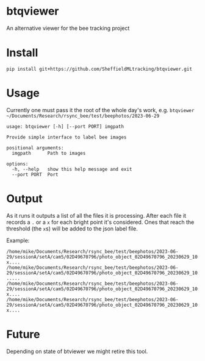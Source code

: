 # btqviewer
An alternative viewer for the bee tracking project

# Install
```pip install git+https://github.com/SheffieldMLtracking/btqviewer.git```

# Usage
Currently one must pass it the root of the whole day's work, e.g.
```btqviewer ~/Documents/Research/rsync_bee/test/beephotos/2023-06-29```

```
usage: btqviewer [-h] [--port PORT] imgpath

Provide simple interface to label bee images

positional arguments:
  imgpath      Path to images

options:
  -h, --help   show this help message and exit
  --port PORT  Port
```

# Output
As it runs it outputs a list of all the files it is processing. After each file it records a `.` or a `x` for each bright point it's considered. Ones that reach the threshold (the `x`s) will be added to the json label file.

Example:
```/home/mike/Documents/Research/rsync_bee/test/beephotos/2023-06-29/sessionA/setA/cam5/02D49670796/photo_object_02D49670796_20230629_10:32:31.586358__0014.np .....
/home/mike/Documents/Research/rsync_bee/test/beephotos/2023-06-29/sessionA/setA/cam5/02D49670796/photo_object_02D49670796_20230629_10:32:31.841386__0015.np x....
/home/mike/Documents/Research/rsync_bee/test/beephotos/2023-06-29/sessionA/setA/cam5/02D49670796/photo_object_02D49670796_20230629_10:32:32.136017__0016.np .....
/home/mike/Documents/Research/rsync_bee/test/beephotos/2023-06-29/sessionA/setA/cam5/02D49670796/photo_object_02D49670796_20230629_10:32:32.457968__0017.np x....
/home/mike/Documents/Research/rsync_bee/test/beephotos/2023-06-29/sessionA/setA/cam5/02D49670796/photo_object_02D49670796_20230629_10:32:32.742483__0018.np x....
```

# Future
Depending on state of btviewer we might retire this tool.
